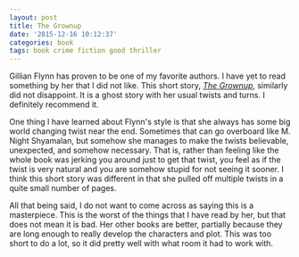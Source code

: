 ```yaml
---
layout: post
title: The Grownup
date: '2015-12-16 10:12:37'
categories: book
tags: book crime fiction good thriller
---
```


Gillian Flynn has proven to be one of my favorite authors.
I have yet to read something by her that I did not like.
This short story, [*The Grownup*][grown-amazon], similarly
did not disappoint. It is a ghost story with her usual
twists and turns. I definitely recommend it.

One thing I have learned about Flynn's style is that she
always has some big world changing twist near the end.
Sometimes that can go overboard like M. Night Shyamalan,
but somehow she manages to make the twists believable,
unexpected, and somehow necessary. That is, rather than
feeling like the whole book was jerking you around just
to get that twist, you feel as if the twist is very natural
and you are somehow stupid for not seeing it sooner. I think
this short story was different in that she pulled off multiple
twists in a quite small number of pages.

All that being said, I do not want to come across as saying
this is a masterpiece. This is the worst of the things
that I have read by her, but that does not mean it is bad.
Her other books are better, partially because they are
long enough to really develop the characters and plot. This
was too short to do a lot, so it did pretty well with
what room it had to work with.

[grown-amazon]:   http://amzn.com/B0138OACAW

